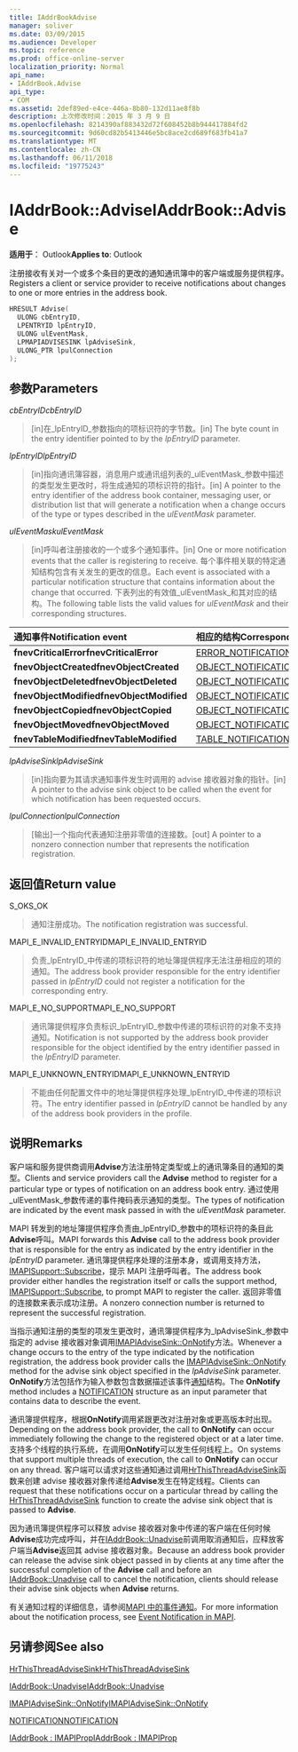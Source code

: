 ```yaml
---
title: IAddrBookAdvise
manager: soliver
ms.date: 03/09/2015
ms.audience: Developer
ms.topic: reference
ms.prod: office-online-server
localization_priority: Normal
api_name:
- IAddrBook.Advise
api_type:
- COM
ms.assetid: 2def89ed-e4ce-446a-8b80-132d11ae8f8b
description: 上次修改时间：2015 年 3 月 9 日
ms.openlocfilehash: 8214390af883432d72f608452b8b944417884fd2
ms.sourcegitcommit: 9d60cd82b5413446e5bc8ace2cd689f683fb41a7
ms.translationtype: MT
ms.contentlocale: zh-CN
ms.lasthandoff: 06/11/2018
ms.locfileid: "19775243"
---
```

# <a name="iaddrbookadvise"></a><span data-ttu-id="ab7d3-103">IAddrBook::Advise</span><span class="sxs-lookup"><span data-stu-id="ab7d3-103">IAddrBook::Advise</span></span>

  
  
<span data-ttu-id="ab7d3-104">**适用于**： Outlook</span><span class="sxs-lookup"><span data-stu-id="ab7d3-104">**Applies to**: Outlook</span></span> 
  
<span data-ttu-id="ab7d3-105">注册接收有关对一个或多个条目的更改的通知通讯簿中的客户端或服务提供程序。</span><span class="sxs-lookup"><span data-stu-id="ab7d3-105">Registers a client or service provider to receive notifications about changes to one or more entries in the address book.</span></span>
  
```cpp
HRESULT Advise(
  ULONG cbEntryID,
  LPENTRYID lpEntryID,
  ULONG ulEventMask,
  LPMAPIADVISESINK lpAdviseSink,
  ULONG_PTR lpulConnection
);
```

## <a name="parameters"></a><span data-ttu-id="ab7d3-106">参数</span><span class="sxs-lookup"><span data-stu-id="ab7d3-106">Parameters</span></span>

 <span data-ttu-id="ab7d3-107">_cbEntryID_</span><span class="sxs-lookup"><span data-stu-id="ab7d3-107">_cbEntryID_</span></span>
  
> <span data-ttu-id="ab7d3-108">[in]在_lpEntryID_参数指向的项标识符的字节数。</span><span class="sxs-lookup"><span data-stu-id="ab7d3-108">[in] The byte count in the entry identifier pointed to by the  _lpEntryID_ parameter.</span></span> 
    
 <span data-ttu-id="ab7d3-109">_lpEntryID_</span><span class="sxs-lookup"><span data-stu-id="ab7d3-109">_lpEntryID_</span></span>
  
> <span data-ttu-id="ab7d3-110">[in]指向通讯簿容器，消息用户或通讯组列表的_ulEventMask_参数中描述的类型发生更改时，将生成通知的项标识符的指针。</span><span class="sxs-lookup"><span data-stu-id="ab7d3-110">[in] A pointer to the entry identifier of the address book container, messaging user, or distribution list that will generate a notification when a change occurs of the type or types described in the  _ulEventMask_ parameter.</span></span> 
    
 <span data-ttu-id="ab7d3-111">_ulEventMask_</span><span class="sxs-lookup"><span data-stu-id="ab7d3-111">_ulEventMask_</span></span>
  
> <span data-ttu-id="ab7d3-112">[in]呼叫者注册接收的一个或多个通知事件。</span><span class="sxs-lookup"><span data-stu-id="ab7d3-112">[in] One or more notification events that the caller is registering to receive.</span></span> <span data-ttu-id="ab7d3-113">每个事件相关联的特定通知结构包含有关发生的更改的信息。</span><span class="sxs-lookup"><span data-stu-id="ab7d3-113">Each event is associated with a particular notification structure that contains information about the change that occurred.</span></span> <span data-ttu-id="ab7d3-114">下表列出的有效值_ulEventMask_和其对应的结构。</span><span class="sxs-lookup"><span data-stu-id="ab7d3-114">The following table lists the valid values for  _ulEventMask_ and their corresponding structures.</span></span> 
    
|<span data-ttu-id="ab7d3-115">**通知事件**</span><span class="sxs-lookup"><span data-stu-id="ab7d3-115">**Notification event**</span></span>|<span data-ttu-id="ab7d3-116">**相应的结构**</span><span class="sxs-lookup"><span data-stu-id="ab7d3-116">**Corresponding structure**</span></span>|
|:-----|:-----|
|<span data-ttu-id="ab7d3-117">**fnevCriticalError**</span><span class="sxs-lookup"><span data-stu-id="ab7d3-117">**fnevCriticalError**</span></span> <br/> |[<span data-ttu-id="ab7d3-118">ERROR_NOTIFICATION</span><span class="sxs-lookup"><span data-stu-id="ab7d3-118">ERROR_NOTIFICATION</span></span>](error_notification.md) <br/> |
|<span data-ttu-id="ab7d3-119">**fnevObjectCreated**</span><span class="sxs-lookup"><span data-stu-id="ab7d3-119">**fnevObjectCreated**</span></span> <br/> |[<span data-ttu-id="ab7d3-120">OBJECT_NOTIFICATION</span><span class="sxs-lookup"><span data-stu-id="ab7d3-120">OBJECT_NOTIFICATION</span></span>](object_notification.md) <br/> |
|<span data-ttu-id="ab7d3-121">**fnevObjectDeleted**</span><span class="sxs-lookup"><span data-stu-id="ab7d3-121">**fnevObjectDeleted**</span></span> <br/> |[<span data-ttu-id="ab7d3-122">OBJECT_NOTIFICATION</span><span class="sxs-lookup"><span data-stu-id="ab7d3-122">OBJECT_NOTIFICATION</span></span>](object_notification.md) <br/> |
|<span data-ttu-id="ab7d3-123">**fnevObjectModified**</span><span class="sxs-lookup"><span data-stu-id="ab7d3-123">**fnevObjectModified**</span></span> <br/> |[<span data-ttu-id="ab7d3-124">OBJECT_NOTIFICATION</span><span class="sxs-lookup"><span data-stu-id="ab7d3-124">OBJECT_NOTIFICATION</span></span>](object_notification.md) <br/> |
|<span data-ttu-id="ab7d3-125">**fnevObjectCopied**</span><span class="sxs-lookup"><span data-stu-id="ab7d3-125">**fnevObjectCopied**</span></span> <br/> |[<span data-ttu-id="ab7d3-126">OBJECT_NOTIFICATION</span><span class="sxs-lookup"><span data-stu-id="ab7d3-126">OBJECT_NOTIFICATION</span></span>](object_notification.md) <br/> |
|<span data-ttu-id="ab7d3-127">**fnevObjectMoved**</span><span class="sxs-lookup"><span data-stu-id="ab7d3-127">**fnevObjectMoved**</span></span> <br/> |[<span data-ttu-id="ab7d3-128">OBJECT_NOTIFICATION</span><span class="sxs-lookup"><span data-stu-id="ab7d3-128">OBJECT_NOTIFICATION</span></span>](object_notification.md) <br/> |
|<span data-ttu-id="ab7d3-129">**fnevTableModified**</span><span class="sxs-lookup"><span data-stu-id="ab7d3-129">**fnevTableModified**</span></span> <br/> |[<span data-ttu-id="ab7d3-130">TABLE_NOTIFICATION</span><span class="sxs-lookup"><span data-stu-id="ab7d3-130">TABLE_NOTIFICATION</span></span>](table_notification.md) <br/> |
   
 <span data-ttu-id="ab7d3-131">_lpAdviseSink_</span><span class="sxs-lookup"><span data-stu-id="ab7d3-131">_lpAdviseSink_</span></span>
  
> <span data-ttu-id="ab7d3-132">[in]指向要为其请求通知事件发生时调用的 advise 接收器对象的指针。</span><span class="sxs-lookup"><span data-stu-id="ab7d3-132">[in] A pointer to the advise sink object to be called when the event for which notification has been requested occurs.</span></span>
    
 <span data-ttu-id="ab7d3-133">_lpulConnection_</span><span class="sxs-lookup"><span data-stu-id="ab7d3-133">_lpulConnection_</span></span>
  
> <span data-ttu-id="ab7d3-134">[输出]一个指向代表通知注册非零值的连接数。</span><span class="sxs-lookup"><span data-stu-id="ab7d3-134">[out] A pointer to a nonzero connection number that represents the notification registration.</span></span>
    
## <a name="return-value"></a><span data-ttu-id="ab7d3-135">返回值</span><span class="sxs-lookup"><span data-stu-id="ab7d3-135">Return value</span></span>

<span data-ttu-id="ab7d3-136">S_OK</span><span class="sxs-lookup"><span data-stu-id="ab7d3-136">S_OK</span></span> 
  
> <span data-ttu-id="ab7d3-137">通知注册成功。</span><span class="sxs-lookup"><span data-stu-id="ab7d3-137">The notification registration was successful.</span></span>
    
<span data-ttu-id="ab7d3-138">MAPI_E_INVALID_ENTRYID</span><span class="sxs-lookup"><span data-stu-id="ab7d3-138">MAPI_E_INVALID_ENTRYID</span></span> 
  
> <span data-ttu-id="ab7d3-139">负责_lpEntryID_中传递的项标识符的地址簿提供程序无法注册相应的项的通知。</span><span class="sxs-lookup"><span data-stu-id="ab7d3-139">The address book provider responsible for the entry identifier passed in  _lpEntryID_ could not register a notification for the corresponding entry.</span></span> 
    
<span data-ttu-id="ab7d3-140">MAPI_E_NO_SUPPORT</span><span class="sxs-lookup"><span data-stu-id="ab7d3-140">MAPI_E_NO_SUPPORT</span></span> 
  
> <span data-ttu-id="ab7d3-141">通讯簿提供程序负责标识_lpEntryID_参数中传递的项标识符的对象不支持通知。</span><span class="sxs-lookup"><span data-stu-id="ab7d3-141">Notification is not supported by the address book provider responsible for the object identified by the entry identifier passed in the  _lpEntryID_ parameter.</span></span> 
    
<span data-ttu-id="ab7d3-142">MAPI_E_UNKNOWN_ENTRYID</span><span class="sxs-lookup"><span data-stu-id="ab7d3-142">MAPI_E_UNKNOWN_ENTRYID</span></span> 
  
> <span data-ttu-id="ab7d3-143">不能由任何配置文件中的地址簿提供程序处理_lpEntryID_中传递的项标识符。</span><span class="sxs-lookup"><span data-stu-id="ab7d3-143">The entry identifier passed in  _lpEntryID_ cannot be handled by any of the address book providers in the profile.</span></span> 
    
## <a name="remarks"></a><span data-ttu-id="ab7d3-144">说明</span><span class="sxs-lookup"><span data-stu-id="ab7d3-144">Remarks</span></span>

<span data-ttu-id="ab7d3-145">客户端和服务提供商调用**Advise**方法注册特定类型或上的通讯簿条目的通知的类型。</span><span class="sxs-lookup"><span data-stu-id="ab7d3-145">Clients and service providers call the **Advise** method to register for a particular type or types of notification on an address book entry.</span></span> <span data-ttu-id="ab7d3-146">通过使用_ulEventMask_参数传递的事件掩码表示通知的类型。</span><span class="sxs-lookup"><span data-stu-id="ab7d3-146">The types of notification are indicated by the event mask passed in with the  _ulEventMask_ parameter.</span></span> 
  
<span data-ttu-id="ab7d3-147">MAPI 转发到的地址簿提供程序负责由_lpEntryID_参数中的项标识符的条目此**Advise**呼叫。</span><span class="sxs-lookup"><span data-stu-id="ab7d3-147">MAPI forwards this **Advise** call to the address book provider that is responsible for the entry as indicated by the entry identifier in the  _lpEntryID_ parameter.</span></span> <span data-ttu-id="ab7d3-148">通讯簿提供程序处理的注册本身，或调用支持方法， [IMAPISupport::Subscribe](imapisupport-subscribe.md)，提示 MAPI 注册呼叫者。</span><span class="sxs-lookup"><span data-stu-id="ab7d3-148">The address book provider either handles the registration itself or calls the support method, [IMAPISupport::Subscribe](imapisupport-subscribe.md), to prompt MAPI to register the caller.</span></span> <span data-ttu-id="ab7d3-149">返回非零值的连接数来表示成功注册。</span><span class="sxs-lookup"><span data-stu-id="ab7d3-149">A nonzero connection number is returned to represent the successful registration.</span></span>
  
<span data-ttu-id="ab7d3-150">当指示通知注册的类型的项发生更改时，通讯簿提供程序为_lpAdviseSink_参数中指定的 advise 接收器对象调用[IMAPIAdviseSink::OnNotify](imapiadvisesink-onnotify.md)方法。</span><span class="sxs-lookup"><span data-stu-id="ab7d3-150">Whenever a change occurs to the entry of the type indicated by the notification registration, the address book provider calls the [IMAPIAdviseSink::OnNotify](imapiadvisesink-onnotify.md) method for the advise sink object specified in the  _lpAdviseSink_ parameter.</span></span> <span data-ttu-id="ab7d3-151">**OnNotify**方法包括作为输入参数包含数据描述该事件[通知](notification.md)结构。</span><span class="sxs-lookup"><span data-stu-id="ab7d3-151">The **OnNotify** method includes a [NOTIFICATION](notification.md) structure as an input parameter that contains data to describe the event.</span></span> 
  
<span data-ttu-id="ab7d3-152">通讯簿提供程序，根据**OnNotify**调用紧跟更改对注册对象或更高版本时出现。</span><span class="sxs-lookup"><span data-stu-id="ab7d3-152">Depending on the address book provider, the call to **OnNotify** can occur immediately following the change to the registered object or at a later time.</span></span> <span data-ttu-id="ab7d3-153">支持多个线程的执行系统，在调用**OnNotify**可以发生任何线程上。</span><span class="sxs-lookup"><span data-stu-id="ab7d3-153">On systems that support multiple threads of execution, the call to **OnNotify** can occur on any thread.</span></span> <span data-ttu-id="ab7d3-154">客户端可以请求对这些通知通过调用[HrThisThreadAdviseSink](hrthisthreadadvisesink.md)函数来创建 advise 接收器对象传递给**Advise**发生在特定线程。</span><span class="sxs-lookup"><span data-stu-id="ab7d3-154">Clients can request that these notifications occur on a particular thread by calling the [HrThisThreadAdviseSink](hrthisthreadadvisesink.md) function to create the advise sink object that is passed to **Advise**.</span></span> 
  
<span data-ttu-id="ab7d3-155">因为通讯簿提供程序可以释放 advise 接收器对象中传递的客户端在任何时候**Advise**成功完成呼叫，并在[IAddrBook::Unadvise](iaddrbook-unadvise.md)前调用取消通知后，应释放客户端当**Advise**返回其 advise 接收器对象。</span><span class="sxs-lookup"><span data-stu-id="ab7d3-155">Because an address book provider can release the advise sink object passed in by clients at any time after the successful completion of the **Advise** call and before an [IAddrBook::Unadvise](iaddrbook-unadvise.md) call to cancel the notification, clients should release their advise sink objects when **Advise** returns.</span></span> 
  
<span data-ttu-id="ab7d3-156">有关通知过程的详细信息，请参阅[MAPI 中的事件通知](event-notification-in-mapi.md)。</span><span class="sxs-lookup"><span data-stu-id="ab7d3-156">For more information about the notification process, see [Event Notification in MAPI](event-notification-in-mapi.md).</span></span>
  
## <a name="see-also"></a><span data-ttu-id="ab7d3-157">另请参阅</span><span class="sxs-lookup"><span data-stu-id="ab7d3-157">See also</span></span>



[<span data-ttu-id="ab7d3-158">HrThisThreadAdviseSink</span><span class="sxs-lookup"><span data-stu-id="ab7d3-158">HrThisThreadAdviseSink</span></span>](hrthisthreadadvisesink.md)
  
[<span data-ttu-id="ab7d3-159">IAddrBook::Unadvise</span><span class="sxs-lookup"><span data-stu-id="ab7d3-159">IAddrBook::Unadvise</span></span>](iaddrbook-unadvise.md)
  
[<span data-ttu-id="ab7d3-160">IMAPIAdviseSink::OnNotify</span><span class="sxs-lookup"><span data-stu-id="ab7d3-160">IMAPIAdviseSink::OnNotify</span></span>](imapiadvisesink-onnotify.md)
  
[<span data-ttu-id="ab7d3-161">NOTIFICATION</span><span class="sxs-lookup"><span data-stu-id="ab7d3-161">NOTIFICATION</span></span>](notification.md)
  
[<span data-ttu-id="ab7d3-162">IAddrBook : IMAPIProp</span><span class="sxs-lookup"><span data-stu-id="ab7d3-162">IAddrBook : IMAPIProp</span></span>](iaddrbookimapiprop.md)

